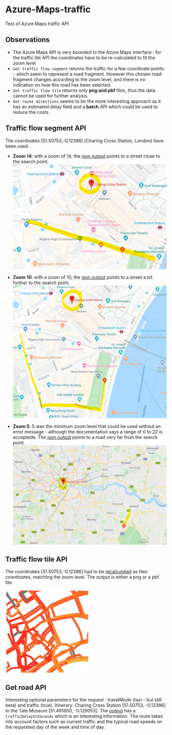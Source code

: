 # Azure-Maps-traffic
Test of Azure Maps traffic API

## Observations
- The Azure Maps API is very bounded to the Azure Maps interface : for the traffic tile API the coordinates have to be re-calculated to fit the zoom level
- `Get traffic flow segment` returns the traffic for a few coordinate points - which seem to represent a road fragment. However this chosen road fragment changes according to the zoom level, and there is no indication on how this road has been selected.
- `Get traffic flow tile` returns only **png and pbf** files, thus the data cannot be used for further analysis.
- `Get route directions` seems to be the more interesting approach as it has an estimated delay field and a **batch** API which could be used to reduce the costs.

## Traffic flow segment API
The coordinates \[51.50753,-0.12386\] (Charing Cross Station, London) have been used. 

- **Zoom 14**: with a zoom of 14, the [json output](traffic-flow-segment/output-zoom14.json)  points to a street close to the search point.
![traffic_segment_14](traffic-flow-segment/zoom14.png) 

- **Zoom 10**: with a zoom of 10, the [json output](traffic-flow-segment/output-zoom10.json)  points to a street a bit further to the search point.
![traffic_segment_10](traffic-flow-segment/zoom10.png) 

- **Zoom 5**: 5 was the minimum zoom level that could be used without an error message - although the documentation says a range of 0 to 22 is acceptede. The [json output](traffic-flow-segment/output-zoom10.json) points to a road very far from the search point.
![traffic_segment_5](traffic-flow-segment/zoom5.png) 

## Traffic flow tile API
The coordinates \[51.50753,-0.12386\] had to be [recalculated](traffic-flow-tile/calculate_coordinates.ipynb)  as tiles coordinates, matching the zoom level.
The output is either a png or a pbf file.

![zoom14](traffic-flow-tile/zoom14.png) 

## Get road API
Interesting optional parameters for the request : travelMode (taxi - but still beta) and traffic (true).
Itinerary: Charing Cross Station [51.50753, -0.12386] to the Tate Museum [51.491600, -0.129053].
The [output](road/output-route-direction.json) has a `trafficDelayInSeconds` which is an interesting information. The route takes into account factors such as current traffic and the typical road speeds on the requested day of the week and time of day.